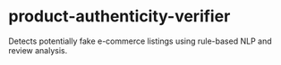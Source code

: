 # product-authenticity-verifier
Detects potentially fake e-commerce listings using rule-based NLP and review analysis.
